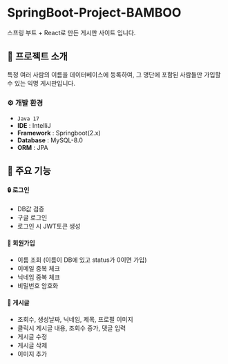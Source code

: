 # SpringBoot-Project-BAMBOO
스프링 부트 + React로 만든 게시판 사이트 입니다.


## 📝 프로젝트 소개
특정 여러 사람의 이름을 데이터베이스에 등록하여, 그 명단에 포함된 사람들만 가입할 수 있는 익명 게시판입니다.
<br>

### ⚙️ 개발 환경
- `Java 17`
- **IDE** : IntelliJ
- **Framework** : Springboot(2.x)
- **Database** : MySQL-8.0
- **ORM** : JPA

## 📌 주요 기능
#### 🔒 로그인
- DB값 검증
- 구글 로그인
- 로그인 시 JWT토큰 생성

#### 📝 회원가입
- 이름 조회 (이름이 DB에 있고 status가 0이면 가입)
- 이메일 중복 체크
- 닉네임 중복 체크
- 비밀번호 암호화

#### 📄 게시글
- 조회수, 생성날짜, 닉네임, 제목, 프로필 이미지
- 클릭시 게시글 내용, 조회수 증가, 댓글 입력
- 게시글 수정
- 게시글 삭제
- 이미지 추가
